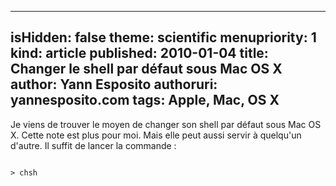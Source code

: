-----
isHidden:       false
theme: scientific
menupriority:   1
kind:           article
published: 2010-01-04
title: Changer le shell par défaut sous Mac OS X
author: Yann Esposito
authoruri: yannesposito.com
tags:  Apple, Mac, OS X
-----

Je viens de trouver le moyen de changer son shell par défaut sous Mac OS X. Cette note est plus pour moi. Mais elle peut aussi servir à quelqu'un d'autre. Il suffit de lancer la commande : 

<div><code class="zsh">
> chsh
</code></div>
